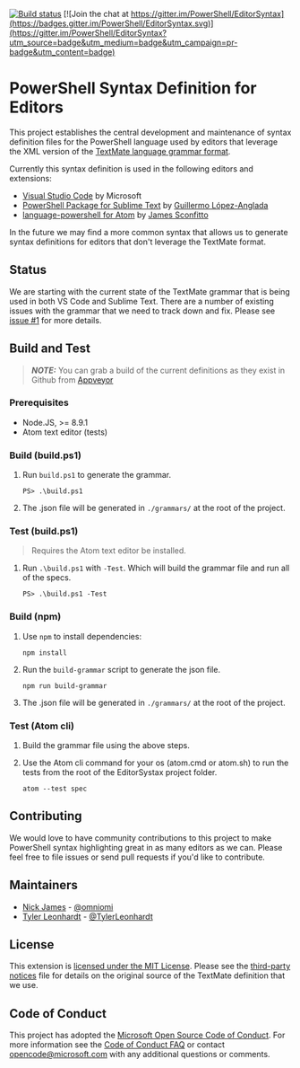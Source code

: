 [![Build status](https://ci.appveyor.com/api/projects/status/github/powershell/editorsyntax?branch=master&svg=true)](https://ci.appveyor.com/project/powershell/editorsyntax/branch/master) [![Join the chat at https://gitter.im/PowerShell/EditorSyntax](https://badges.gitter.im/PowerShell/EditorSyntax.svg)](https://gitter.im/PowerShell/EditorSyntax?utm_source=badge&utm_medium=badge&utm_campaign=pr-badge&utm_content=badge)

# PowerShell Syntax Definition for Editors

This project establishes the central development and maintenance of syntax definition
files for the PowerShell language used by editors that leverage the XML version of the
[TextMate language grammar format](http://manual.macromates.com/en/language_grammars).

Currently this syntax definition is used in the following editors and extensions:

- [Visual Studio Code](https://github.com/Microsoft/vscode) by Microsoft
- [PowerShell Package for Sublime Text](https://github.com/SublimeText/PowerShell) by [Guillermo López-Anglada](https://github.com/guillermooo)
- [language-powershell for Atom](https://github.com/jugglingnutcase/language-powershell) by [James Sconfitto](https://github.com/jugglingnutcase/)

In the future we may find a more common syntax that allows us to generate syntax
definitions for editors that don't leverage the TextMate format.

## Status

We are starting with the current state of the TextMate grammar that is being used in
both VS Code and Sublime Text.  There are a number of existing issues with the grammar
that we need to track down and fix.  Please see [issue #1](https://github.com/PowerShell/EditorSyntax/issues/1)
for more details.

## Build and Test

> ***NOTE:*** You can grab a build of the current definitions as they exist in Github from [Appveyor](https://ci.appveyor.com/project/powershell/editorsyntax/branch/master/artifacts)

### Prerequisites

- Node.JS, >= 8.9.1
- Atom text editor (tests)

### Build (build.ps1)

1. Run `build.ps1` to generate the grammar.

    ```
    PS> .\build.ps1
    ```

2. The .json file will be generated in `./grammars/` at the root of the project.

### Test (build.ps1)

> Requires the Atom text editor be installed.

1. Run `.\build.ps1` with `-Test`. Which will build the grammar file and run all of the specs.

    ```
    PS> .\build.ps1 -Test
    ```

### Build (npm)

1. Use `npm` to install dependencies:

    ```
    npm install
    ```

2. Run the `build-grammar` script to generate the json file.

    ```
    npm run build-grammar
    ```

3. The .json file will be generated in `./grammars/` at the root of the project.

### Test (Atom cli)

1. Build the grammar file using the above steps.

3. Use the Atom cli command for your os (atom.cmd or atom.sh) to run the tests from the root of the EditorSystax project folder.

    ```
    atom --test spec
    ```

## Contributing

We would love to have community contributions to this project to make PowerShell syntax
highlighting great in as many editors as we can.  Please feel free to file issues or
send pull requests if you'd like to contribute.

## Maintainers

- [Nick James](https://github.com/omniomi) - [@omniomi](https://twitter.com/omniomi)
- [Tyler Leonhardt](https://github.com/tylerl0706) - [@TylerLeonhardt](https://twitter.com/TylerLeonhardt)

## License

This extension is [licensed under the MIT License](LICENSE).  Please see the
[third-party notices](Third%20Party%20Notices.txt) file for details on the original
source of the TextMate definition that we use.

## Code of Conduct

This project has adopted the [Microsoft Open Source Code of Conduct][conduct-code].
For more information see the [Code of Conduct FAQ][conduct-faq] or contact [opencode@microsoft.com][conduct-email] with any additional questions or comments.

[conduct-code]: http://opensource.microsoft.com/codeofconduct/
[conduct-faq]: http://opensource.microsoft.com/codeofconduct/faq/
[conduct-email]: mailto:opencode@microsoft.com
